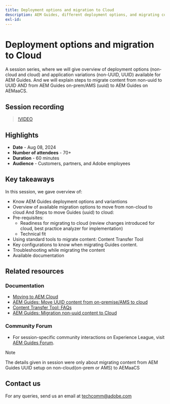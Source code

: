 ```yaml
---
title: Deployment options and migration to Cloud
description: AEM Guides, different deployment options, and migrating content from on-prem setup to AEMaaCS
exl-id: 
---
```

# Deployment options and migration to Cloud

A session series, where we will give overview of deployment options (non-cloud and cloud) and application variations (non-UUID, UUID) available for AEM Guides.
And we will explain steps to migrate content from non-uuid to UUID AND from AEM Guides on-prem/AMS (uuid) to AEM Guides on AEMaaCS.



## Session recording

>[!VIDEO](https://video.tv.adobe.com/v/3432624/content-migration-uuid-migration?quality=12&learn=on)



## Highlights

- **Date** - Aug 08, 2024 
- **Number of attendees** - 70+
- **Duration** - 60 minutes
- **Audience** - Customers, partners, and Adobe employees


## Key takeaways

In this session, we gave overview of:
- Know AEM Guides deployment options and variantions
- Overview of available migration options to move from non-cloud to cloud
And Steps to move Guides (uuid) to cloud:
- Pre-requisites: 
    - Readiness for migrating to cloud (review changes introduced for cloud, best practice analyzer for implementation)
    - Technical fit
- Using standard tools to migrate content: Content Transfer Tool
- Key configurations to know when migrating Guides content.
- Troubleshooting while migrating the content
- Available documentation


 
## Related resources

### Documentation

- [Moving to AEM Cloud](https://experienceleague.adobe.com/en/docs/experience-manager-cloud-service/content/migration-journey/getting-started)
- [AEM Guides: Move UUID content from on-premise/AMS to cloud](https://experienceleague.corp.adobe.com/docs/experience-manager-guides/using/install-guide/cs-ig/migrate-con-cs/migrate-on-premise-content-cloud.html)
- [Content Transfer Tool: FAQs](https://experienceleague.adobe.com/en/docs/experience-manager-learn/cloud-service/migration/moving-to-aem-as-a-cloud-service/content-migration/faq)
- [AEM Guides: Migration non-uuid content to Cloud](https://experienceleague.corp.adobe.com/docs/experience-manager-guides/using/install-guide/on-prem-ig/content-migration/migrate-uuid-non-uuid.html)
 
### Community Forum

- For session-specific community interactions on Experience League, visit  [AEM Guides Forum](https://experienceleaguecommunities.adobe.com/t5/experience-manager-guides/bd-p/xml-documentation-discussions).


>[!NOTE]
>
> The details given in session were only about migrating content from AEM Guides UUID setup on non-cloud(on-prem or AMS) to AEMaaCS



## Contact us

For any queries, send us an email at <techcomm@adobe.com>
